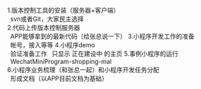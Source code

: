 1.版本控制工具的安装（服务器+客户端）  
&ensp;svn或者Git，大家民主选择  
2.代码上传版本控制服务器  
&ensp;APP能够拿到的最新代码（给张总说一下）
3.小程序开发工作的准备  
&ensp;帐号，接入等等
4.小程序demo  
&ensp;验证准备工作
&ensp;只显示 正在建设中 的主页 
5.事例小程序的运行  
&ensp;WechatMiniProgram-shopping-mal  
6.小程序业务梳理（和张总一起）和小程序开发任务分配  
&ensp;形成文档（以APP目前文档为基础）  
